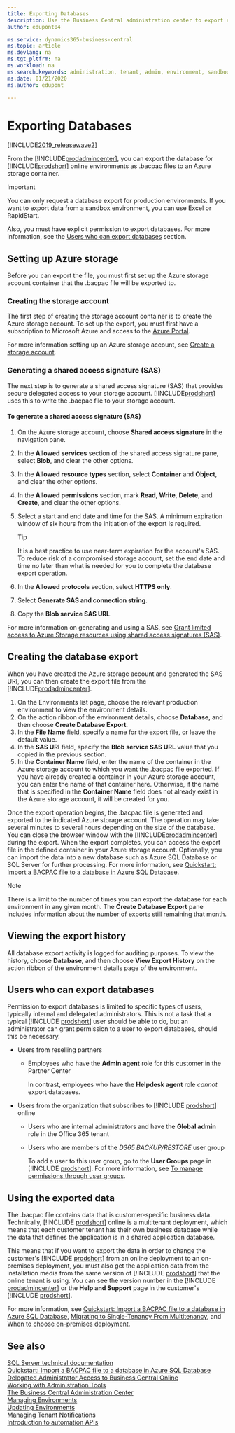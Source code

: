 ```yaml
---
title: Exporting Databases
description: Use the Business Central administration center to export environment databases.  
author: edupont04

ms.service: dynamics365-business-central
ms.topic: article
ms.devlang: na
ms.tgt_pltfrm: na
ms.workload: na
ms.search.keywords: administration, tenant, admin, environment, sandbox, database, export
ms.date: 01/21/2020
ms.author: edupont

---
```

# Exporting Databases

[!INCLUDE[2019_releasewave2](../includes/2019_releasewave2.md)]

From the [!INCLUDE[prodadmincenter](../developer/includes/prodadmincenter.md)], you can export the database for [!INCLUDE[prodshort](../developer/includes/prodshort.md)] online environments as .bacpac files to an Azure storage container.

> [!IMPORTANT]
> You can only request a database export for production environments. If you want to export data from a sandbox environment, you can use Excel or RapidStart.
>
> Also, you must have explicit permission to export databases. For more information, see the [Users who can export databases](#users-who-can-export-databases) section.

## Setting up Azure storage

Before you can export the file, you must first set up the Azure storage account container that the .bacpac file will be exported to.  

### Creating the storage account

The first step of creating the storage account container is to create the Azure storage account. To set up the export, you must first have a subscription to Microsoft Azure and access to the [Azure Portal](https://portal.azure.com). 

For more information setting up an Azure storage account, see [Create a storage account](/azure/storage/common/storage-quickstart-create-account?tabs=azure-portal).

### Generating a shared access signature (SAS)

The next step is to generate a shared access signature (SAS) that provides secure delegated access to your storage account. [!INCLUDE[prodshort](../developer/includes/prodshort.md)] uses this to write the .bacpac file to your storage account.

#### To generate a shared access signature (SAS)

1. On the Azure storage account, choose **Shared access signature** in the navigation pane.
2. In the **Allowed services** section of the shared access signature pane, select **Blob**, and clear the other options.
3. In the **Allowed resource types** section, select **Container** and **Object**, and clear the other options.
4. In the **Allowed permissions** section, mark **Read**, **Write**, **Delete**, and **Create**, and clear the other options.
5. Select a start and end date and time for the SAS. A minimum expiration window of six hours from the initiation of the export is required.

    > [!TIP]
    > It is a best practice to use near-term expiration for the account's SAS. To reduce risk of a compromised storage account, set the end date and time no later than what is needed for you to complete the database export operation.

6. In the **Allowed protocols** section, select **HTTPS only**.
7. Select **Generate SAS and connection string**.
8. Copy the **Blob service SAS URL**.

For more information on generating and using a SAS, see [Grant limited access to Azure Storage resources using shared access signatures (SAS)](/azure/storage/common/storage-sas-overview).

## Creating the database export

When you have created the Azure storage account and generated the SAS URI, you can then create the export file from the [!INCLUDE[prodadmincenter](../developer/includes/prodadmincenter.md)].

1. On the Environments list page, choose the relevant production environment to view the environment details.
2. On the action ribbon of the environment details, choose **Database**, and then choose **Create Database Export**.
3. In the **File Name** field, specify a name for the export file, or leave the default value.
4. In the **SAS URI** field, specify the **Blob service SAS URL** value that you copied in the previous section.
5. In the **Container Name** field, enter the name of the container in the Azure storage account to which you want the .bacpac file exported. If you have already created a container in your Azure storage account, you can enter the name of that container here. Otherwise, if the name that is specified in the **Container Name** field does not already exist in the Azure storage account, it will be created for you.

Once the export operation begins, the .bacpac file is generated and exported to the indicated Azure storage account. The operation may take several minutes to several hours depending on the size of the database. You can close the browser window with the [!INCLUDE[prodadmincenter](../developer/includes/prodadmincenter.md)] during the export. When the export completes, you can access the export file in the defined container in your Azure storage account. Optionally, you can import the data into a new database such as Azure SQL Database or SQL Server for further processing. For more information, see [Quickstart: Import a BACPAC file to a database in Azure SQL Database](/azure/sql-database/sql-database-import).  

> [!NOTE]
> There is a limit to the number of times you can export the database for each environment in any given month. The **Create Database Export** pane includes information about the number of exports still remaining that month.

## Viewing the export history

All database export activity is logged for auditing purposes. To view the history, choose **Database**, and then choose **View Export History** on the action ribbon of the environment details page of the environment.

## Users who can export databases

Permission to export databases is limited to specific types of users, typically internal and delegated administrators. This is not a task that a typical [!INCLUDE [prodshort](../developer/includes/prodshort.md)] user should be able to do, but an administrator can grant permission to a user to export databases, should this be necessary.

- Users from reselling partners

  - Employees who have the **Admin agent** role for this customer in the Partner Center

    In contrast, employees who have the **Helpdesk agent** role *cannot* export databases.

- Users from the organization that subscribes to [!INCLUDE [prodshort](../developer/includes/prodshort.md)] online

  - Users who are internal administrators and have the **Global admin** role in the Office 365 tenant
  - Users who are members of the *D365 BACKUP/RESTORE* user group

    To add a user to this user group, go to the **User Groups** page in [!INCLUDE [prodshort](../developer/includes/prodshort.md)]. For more information, see [To manage permissions through user groups](/dynamics365/business-central/ui-define-granular-permissions#to-manage-permissions-through-user-groups).  

## Using the exported data

The .bacpac file contains data that is customer-specific business data. Technically, [!INCLUDE [prodshort](../developer/includes/prodshort.md)] online is a multitenant deployment, which means that each customer tenant has their own business database while the data that defines the application is in a shared application database.  

This means that if you want to export the data in order to change the customer's [!INCLUDE [prodshort](../developer/includes/prodshort.md)] from an online deployment to an on-premises deployment, you must also get the application data from the installation media from the same version of [!INCLUDE [prodshort](../developer/includes/prodshort.md)] that the online tenant is using. You can see the version number in the [!INCLUDE [prodadmincenter](../developer/includes/prodadmincenter.md)] or the **Help and Support** page in the customer's [!INCLUDE [prodshort](../developer/includes/prodshort.md)].  

For more information, see [Quickstart: Import a BACPAC file to a database in Azure SQL Database](/azure/sql-database/sql-database-import), [Migrating to Single-Tenancy From Multitenancy](../deployment/Merging-an-Application-Database-with-a-Tenant-Database.md), and [When to choose on-premises deployment](../deployment/Deployment.md#when-to-choose-on-premises-deployment).  

## See also

[SQL Server technical documentation](/sql/sql-server/)  
[Quickstart: Import a BACPAC file to a database in Azure SQL Database](/azure/sql-database/sql-database-import)  
[Delegated Administrator Access to Business Central Online](delegated-admin.md)  
[Working with Administration Tools](administration.md)  
[The Business Central Administration Center](tenant-admin-center.md)  
[Managing Environments](tenant-admin-center-environments.md)  
[Updating Environments](tenant-admin-center-update-management.md)  
[Managing Tenant Notifications](tenant-admin-center-notifications.md)  
[Introduction to automation APIs](itpro-introduction-to-automation-apis.md)  
